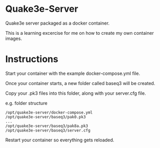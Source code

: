 # Quake3e-Server
Quake3e server packaged as a docker container.

This is a learning excercise for me on how to create my own container images.

# Instructions
Start your container with the example docker-compose.yml file.

Once your container starts, a new folder called baseq3 will be created.

Copy your .pk3 files into this folder, along with your server.cfg file.

e.g. folder structure
```
/opt/quake3e-server/docker-compose.yml
/opt/quake3e-server/baseq3/pak0.pk3
...
/opt/quake3e-server/baseq3/pak8a.pk3
/opt/quake3e-server/baseq3/server.cfg
```
Restart your container so everything gets reloaded.
